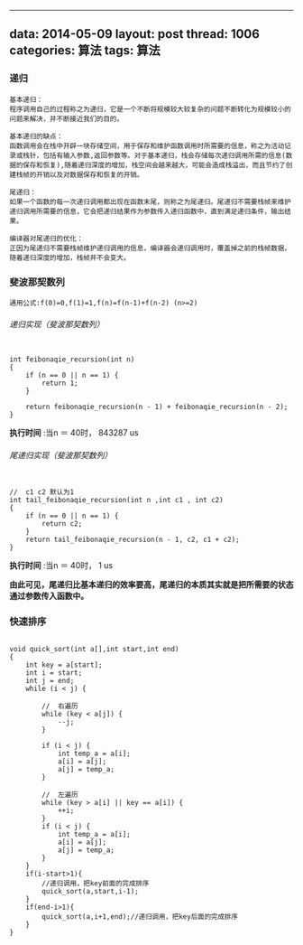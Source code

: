 
---
data: 2014-05-09
layout: post
thread: 1006
categories: 算法
tags: 算法
---
### 递归

	基本递归：
	程序调用自己的过程称之为递归，它是一个不断将规模较大较复杂的问题不断转化为规模较小的问题来解决，并不断接近我们的目的。

	基本递归的缺点：
	函数调用会在栈中开辟一块存储空间，用于保存和维护函数调用时所需要的信息，称之为活动记录或栈针，包括有输入参数,返回参数等。对于基本递归，栈会存储每次递归调用所需的信息(数据的保存和恢复),随着递归深度的增加，栈空间会越来越大，可能会造成栈溢出，而且节约了创建栈帧的开销以及对数据保存和恢复的开销。
	
	尾递归：
	如果一个函数的每一次递归调用都出现在函数末尾，则称之为尾递归。尾递归不需要栈帧来维护递归调用所需要的信息，它会把递归结果作为参数传入递归函数中，直到满足递归条件，输出结果。
	
	编译器对尾递归的优化：
	正因为尾递归不需要栈帧维护递归调用的信息，编译器会递归调用时，覆盖掉之前的栈帧数据，随着递归深度的增加，栈帧并不会变大。
	
	
### 斐波那契数列
	
	通用公式:f(0)=0,f(1)=1,f(n)=f(n-1)+f(n-2) (n>=2)
	
###### 递归实现（斐波那契数列）
<pre><code>
int feibonaqie_recursion(int n)
{
    if (n == 0 || n == 1) {
        return 1;
    }
    
    return feibonaqie_recursion(n - 1) + feibonaqie_recursion(n - 2);
}
</code></pre>

__执行时间__ :当n ＝ 40时， 843287 us

###### 尾递归实现（斐波那契数列）

<pre><code>
//  c1 c2 默认为1
int tail_feibonaqie_recursion(int n ,int c1 , int c2)
{
    if (n == 0 || n == 1) {
        return c2;
    }
    return tail_feibonaqie_recursion(n - 1, c2, c1 + c2);
}
</code></pre>

__执行时间__ :当n ＝ 40时， 1 us

__由此可见，尾递归比基本递归的效率要高，尾递归的本质其实就是把所需要的状态通过参数传入函数中。__

### 快速排序

<pre><code>
void quick_sort(int a[],int start,int end)
{
    int key = a[start];
    int i = start;
    int j = end;
    while (i < j) {
        
        //  右遍历
        while (key < a[j]) {
            --j;
        }
        
        if (i < j) {
            int temp_a = a[i];
            a[i] = a[j];
            a[j] = temp_a;
        }

        //  左遍历
        while (key > a[i] || key == a[i]) {
            ++i;
        }
        if (i < j) {
            int temp_a = a[i];
            a[i] = a[j];
            a[j] = temp_a;
        }
    }
    if(i-start>1){
        //递归调用，把key前面的完成排序
        quick_sort(a,start,i-1);
    }
    if(end-i>1){
        quick_sort(a,i+1,end);//递归调用，把key后面的完成排序
    }
}
</code></pre>





	


